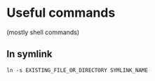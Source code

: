 # Useful commands 
(mostly shell commands)

## ln symlink
`ln -s EXISTING_FILE_OR_DIRECTORY SYMLINK_NAME`
